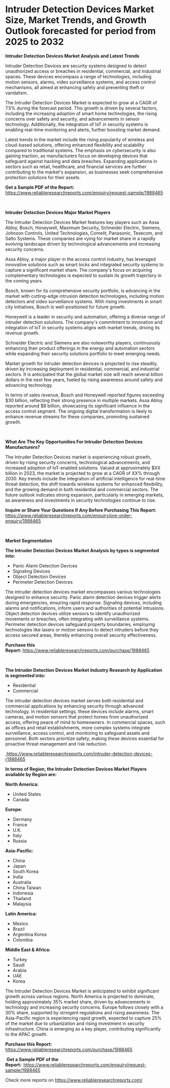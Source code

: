 <p><h1>Intruder Detection Devices Market Size, Market Trends, and Growth Outlook forecasted for period from 2025 to 2032</h1></p><p><strong>Intruder Detection Devices Market Analysis and Latest Trends</strong></p>
<p><p>Intruder Detection Devices are security systems designed to detect unauthorized access or breaches in residential, commercial, and industrial spaces. These devices encompass a range of technologies, including motion sensors, alarms, video surveillance systems, and access control mechanisms, all aimed at enhancing safety and preventing theft or vandalism.</p><p>The Intruder Detection Devices Market is expected to grow at a CAGR of 7.5% during the forecast period. This growth is driven by several factors, including the increasing adoption of smart home technologies, the rising concerns over safety and security, and advancements in sensor technology. Additionally, the integration of IoT in security systems is enabling real-time monitoring and alerts, further boosting market demand.</p><p>Latest trends in the market include the rising popularity of wireless and cloud-based solutions, offering enhanced flexibility and scalability compared to traditional systems. The emphasis on cybersecurity is also gaining traction, as manufacturers focus on developing devices that safeguard against hacking and data breaches. Expanding applications in sectors such as retail, healthcare, and financial services are further contributing to the market's expansion, as businesses seek comprehensive protection solutions for their assets.</p></p>
<p><strong>Get a Sample PDF of the Report:&nbsp;</strong> <a href="https://www.reliableresearchreports.com/enquiry/request-sample/1988465?utm_campaign=2197&utm_medium=2&utm_source=Github&utm_content=ia&utm_term=20022025&utm_id=intruder-detection-devices">https://www.reliableresearchreports.com/enquiry/request-sample/1988465</a></p>
<p>&nbsp;</p>
<p><strong>Intruder Detection Devices Major Market Players</strong></p>
<p><p>The Intruder Detection Devices Market features key players such as Assa Abloy, Bosch, Honeywell, Maximum Security, Schneider Electric, Siemens, Johnson Controls, United Technologies, Comelit, Panasonic, Texecom, and Salto Systems. These companies are vying for market share in a rapidly evolving landscape driven by technological advancements and increasing security concerns.</p><p>Assa Abloy, a major player in the access control industry, has leveraged innovative solutions such as smart locks and integrated security systems to capture a significant market share. The company's focus on acquiring complementary technologies is expected to sustain its growth trajectory in the coming years.</p><p>Bosch, known for its comprehensive security portfolio, is advancing in the market with cutting-edge intrusion detection technologies, including motion detectors and video surveillance systems. With rising investments in smart city initiatives, Bosch is well-positioned for future growth.</p><p>Honeywell is a leader in security and automation, offering a diverse range of intruder detection solutions. The company's commitment to innovation and integration of IoT in security systems aligns with market trends, driving its revenue growth. </p><p>Schneider Electric and Siemens are also noteworthy players, continuously enhancing their product offerings in the energy and automation sectors while expanding their security solutions portfolio to meet emerging needs.</p><p>Market growth for intruder detection devices is projected to rise steadily, driven by increasing deployment in residential, commercial, and industrial sectors. It is anticipated that the global market size will reach several billion dollars in the next few years, fueled by rising awareness around safety and advancing technology.</p><p>In terms of sales revenue, Bosch and Honeywell reported figures exceeding $30 billion, reflecting their strong presence in multiple markets. Assa Abloy reported around $8 billion, showcasing its significant influence in the access control segment. The ongoing digital transformation is likely to enhance revenue streams for these companies, promoting sustained growth.</p></p>
<p>&nbsp;</p>
<p><strong>What Are The Key Opportunities For Intruder Detection Devices Manufacturers?</strong></p>
<p><p>The Intruder Detection Devices market is experiencing robust growth, driven by rising security concerns, technological advancements, and increased adoption of IoT-enabled solutions. Valued at approximately $XX billion in 2023, the market is projected to grow at a CAGR of XX% through 2030. Key trends include the integration of artificial intelligence for real-time threat detection, the shift towards wireless systems for enhanced flexibility, and the growing demand in both residential and commercial sectors. The future outlook indicates strong expansion, particularly in emerging markets, as awareness and investments in security technologies continue to rise.</p></p>
<p><strong>Inquire or Share Your Questions If Any Before Purchasing This Report:</strong> <a href="https://www.reliableresearchreports.com/enquiry/pre-order-enquiry/1988465?utm_campaign=2197&utm_medium=2&utm_source=Github&utm_content=ia&utm_term=20022025&utm_id=intruder-detection-devices">https://www.reliableresearchreports.com/enquiry/pre-order-enquiry/1988465</a></p>
<p>&nbsp;</p>
<p><strong>Market Segmentation</strong></p>
<p><strong>The Intruder Detection Devices Market Analysis by types is segmented into:</strong></p>
<p><ul><li>Panic Alarm Detection Devices</li><li>Signaling Devices</li><li>Object Detection Devices</li><li>Perimeter Detection Devices</li></ul></p>
<p><p>The intruder detection devices market encompasses various technologies designed to enhance security. Panic alarm detection devices trigger alerts during emergencies, ensuring rapid response. Signaling devices, including alarms and notifications, inform users and authorities of potential intrusions. Object detection devices utilize sensors to identify unauthorized movements or breaches, often integrating with surveillance systems. Perimeter detection devices safeguard property boundaries, employing technologies like lasers or motion sensors to detect intruders before they access secured areas, thereby enhancing overall security effectiveness.</p></p>
<p><strong>Purchase this Report:&nbsp;</strong><a href="https://www.reliableresearchreports.com/purchase/1988465?utm_campaign=2197&utm_medium=2&utm_source=Github&utm_content=ia&utm_term=20022025&utm_id=intruder-detection-devices">https://www.reliableresearchreports.com/purchase/1988465</a></p>
<p>&nbsp;</p>
<p><strong>The Intruder Detection Devices Market Industry Research by Application is segmented into:</strong></p>
<p><ul><li>Residential</li><li>Commercial</li></ul></p>
<p><p>The intruder detection devices market serves both residential and commercial applications by enhancing security through advanced technology. In residential settings, these devices include alarms, smart cameras, and motion sensors that protect homes from unauthorized access, offering peace of mind to homeowners. In commercial spaces, such as offices and retail establishments, more complex systems integrate surveillance, access control, and monitoring to safeguard assets and personnel. Both sectors prioritize safety, making these devices essential for proactive threat management and risk reduction.</p></p>
<p><a href="https://www.reliableresearchreports.com/intruder-detection-devices-r1988465?utm_campaign=2197&utm_medium=2&utm_source=Github&utm_content=ia&utm_term=20022025&utm_id=intruder-detection-devices">&nbsp;https://www.reliableresearchreports.com/intruder-detection-devices-r1988465</a></p>
<p><strong>In terms of Region, the Intruder Detection Devices Market Players available by Region are:</strong></p>
<p>
    <p> <strong> North America: </strong>
        <ul>
            <li>United States</li>
            <li>Canada</li>
        </ul>
        </p> 
    <p> <strong> Europe: </strong>
        <ul>
            <li>Germany</li>
            <li>France</li>
            <li>U.K.</li>
            <li>Italy</li>
            <li>Russia</li>
        </ul>
        </p> 
    <p> <strong> Asia-Pacific: </strong>
        <ul>
            <li>China</li>
            <li>Japan</li>
            <li>South Korea</li>
            <li>India</li>
            <li>Australia</li>
            <li>China Taiwan</li>
            <li>Indonesia</li>
            <li>Thailand</li>
            <li>Malaysia</li>
        </ul>
        </p> 
    <p> <strong> Latin America: </strong>
        <ul>
            <li>Mexico</li>
            <li>Brazil</li>
            <li>Argentina Korea</li>
            <li>Colombia</li>
        </ul>
        </p> 
    <p> <strong> Middle East & Africa: </strong>
        <ul>
            <li>Turkey</li>
            <li>Saudi</li>
            <li>Arabia</li>
            <li>UAE</li>
            <li>Korea</li>
        </ul>
    </p>
    </p>
<p><p>The Intruder Detection Devices Market is anticipated to exhibit significant growth across various regions. North America is projected to dominate, holding approximately 35% market share, driven by advancements in technology and increasing security concerns. Europe follows closely with a 30% share, supported by stringent regulations and rising awareness. The Asia-Pacific region is experiencing rapid growth, expected to capture 25% of the market due to urbanization and rising investment in security infrastructure. China is emerging as a key player, contributing significantly to the APAC growth.</p></p>
<p><strong>Purchase this Report: </strong><a href="https://www.reliableresearchreports.com/purchase/1988465?utm_campaign=2197&utm_medium=2&utm_source=Github&utm_content=ia&utm_term=20022025&utm_id=intruder-detection-devices">https://www.reliableresearchreports.com/purchase/1988465</a></p>
<p>&nbsp;<strong>Get a Sample PDF of the Report:&nbsp;&nbsp;</strong><a href="https://www.reliableresearchreports.com/enquiry/request-sample/1988465?utm_campaign=2197&utm_medium=2&utm_source=Github&utm_content=ia&utm_term=20022025&utm_id=intruder-detection-devices">https://www.reliableresearchreports.com/enquiry/request-sample/1988465</a></p>
<p><strong></strong></p>
<p>Check more reports on <a href="https://www.reliableresearchreports.com/?utm_campaign=2197&utm_medium=2&utm_source=Github&utm_content=ia&utm_term=20022025&utm_id=intruder-detection-devices">https://www.reliableresearchreports.com/</a></p>